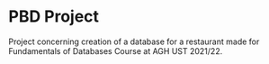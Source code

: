 # PBD Project
Project concerning creation of a database for a restaurant made for Fundamentals of Databases Course at AGH UST 2021/22.
